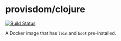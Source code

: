 # provisdom/clojure

[![Build Status](https://travis-ci.org/Provisdom/docker-clojure-base.svg?branch=master)](https://travis-ci.org/Provisdom/docker-clojure-base)

A Docker image that has `lein` and `boot` pre-installed.